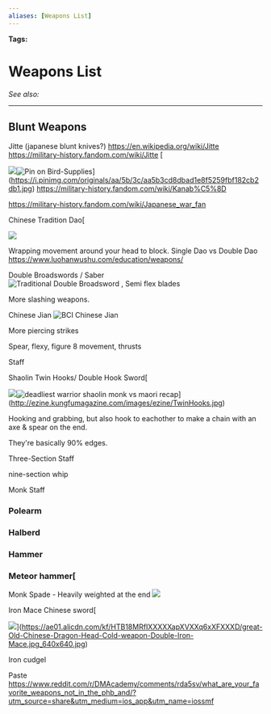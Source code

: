 ```yaml
---
aliases: [Weapons List]
---
```


**Tags:** 
# Weapons List
*See also:* 
___
## Blunt Weapons
Jitte (japanese blunt knives?)
https://en.wikipedia.org/wiki/Jitte
https://military-history.fandom.com/wiki/Jitte
[

![](https://external-content.duckduckgo.com/iu/?u=https%3A%2F%2Ftse1.mm.bing.net%2Fth%3Fid%3DOIP.zf-nxTsqGN4EISq0f8iN1AHaE7%26pid%3DApi&f=1)![Pin on Bird-Supplies](https://external-content.duckduckgo.com/iu/?u=https%3A%2F%2Fi.pinimg.com%2Foriginals%2Faa%2F5b%2F3c%2Faa5b3cd8dbad1e8f5259fbf182cb2db1.jpg&f=1&nofb=1)](https://i.pinimg.com/originals/aa/5b/3c/aa5b3cd8dbad1e8f5259fbf182cb2db1.jpg)
https://military-history.fandom.com/wiki/Kanab%C5%8D

https://military-history.fandom.com/wiki/Japanese_war_fan

Chinese Tradition Dao[

![](https://external-content.duckduckgo.com/iu/?u=https%3A%2F%2Ftse1.mm.bing.net%2Fth%3Fid%3DOIP._A-6RXDdSe6qp2fGOLSobAHaEt%26pid%3DApi&f=1)


Wrapping movement around your head to block.
 Single Dao vs Double Dao
https://www.luohanwushu.com/education/weapons/

Double Broadswords / Saber
![Traditional Double Broadsword , Semi flex blades](https://external-content.duckduckgo.com/iu/?u=https%3A%2F%2Ftse1.mm.bing.net%2Fth%3Fid%3DOIP.wc_s-D3OJaBp_PuG8bgBmQHaE6%26pid%3DApi&f=1)

More slashing weapons.

Chinese Jian
![BCI Chinese Jian](https://external-content.duckduckgo.com/iu/?u=https%3A%2F%2Ftse1.mm.bing.net%2Fth%3Fid%3DOIP.tceOPZKUVWgLfIvE8DM-eQHaEK%26pid%3DApi&f=1)

More piercing strikes

Spear, flexy, figure 8 movement, thrusts

Staff

Shaolin Twin Hooks/ Double Hook Sword[

![](https://external-content.duckduckgo.com/iu/?u=https%3A%2F%2Ftse4.mm.bing.net%2Fth%3Fid%3DOIP.P059CYign6lxsooV2larnwAAAA%26pid%3DApi&f=1)![deadliest warrior shaolin monk vs maori recap](https://external-content.duckduckgo.com/iu/?u=http%3A%2F%2Fezine.kungfumagazine.com%2Fimages%2Fezine%2FTwinHooks.jpg&f=1&nofb=1)](http://ezine.kungfumagazine.com/images/ezine/TwinHooks.jpg)

Hooking and grabbing, but also hook to eachother to make a chain with an axe & spear on the end.

They're basically 90% edges. 

Three-Section Staff

nine-section whip

 Monk Staff

 ### Polearm

 ### Halberd

 ### Hammer

 ### Meteor hammer[

Monk Spade - Heavily weighted at the end
![](https://external-content.duckduckgo.com/iu/?u=https%3A%2F%2Ftse1.mm.bing.net%2Fth%3Fid%3DOIP.CcKG_2-C9A76wGPb0l1zYgHaJe%26pid%3DApi&f=1)


Iron Mace Chinese sword[

![](https://external-content.duckduckgo.com/iu/?u=https%3A%2F%2Ftse1.mm.bing.net%2Fth%3Fid%3DOIP.9yTbwjuug0hSjqUA5Q2QGgHaFj%26pid%3DApi&f=1)](https://ae01.alicdn.com/kf/HTB18MRfIXXXXXapXVXXq6xXFXXXD/great-Old-Chinese-Dragon-Head-Cold-weapon-Double-Iron-Mace.jpg_640x640.jpg)

Iron cudgel


Paste https://www.reddit.com/r/DMAcademy/comments/rda5sv/what_are_your_favorite_weapons_not_in_the_phb_and/?utm_source=share&utm_medium=ios_app&utm_name=iossmf